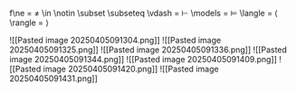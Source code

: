 f\ne = $\ne$
\in
\notin
\subset
\subseteq
\vdash = $\vdash$ 
\models = $\models$
\langle = $\langle$ 
\rangle = $\rangle$ 

![[Pasted image 20250405091304.png]]
![[Pasted image 20250405091325.png]]
![[Pasted image 20250405091336.png]]
![[Pasted image 20250405091344.png]]
![[Pasted image 20250405091409.png]]
![[Pasted image 20250405091420.png]]
![[Pasted image 20250405091431.png]]
